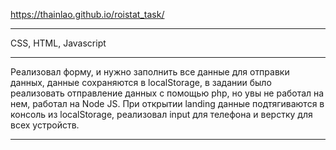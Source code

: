 https://thainlao.github.io/roistat_task/

---

CSS, HTML, Javascript

---

Реализовал форму, и нужно заполнить все данные для отправки данных, данные сохраняются в localStorage, 
в задании было реализовать отправление данных с помощью php, но увы не работал на нем, работал на Node JS.
При открытии landing данные подтягиваются в консоль из localStorage, реализовал input для телефона и верстку для всех устройств.

---
